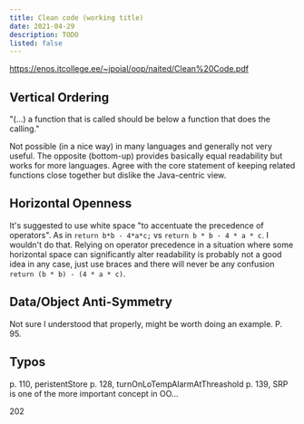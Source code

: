 ```yaml
---
title: Clean code (working title)
date: 2021-04-29
description: TODO
listed: false
---
```


https://enos.itcollege.ee/~jpoial/oop/naited/Clean%20Code.pdf

## Vertical Ordering

"(...) a function that is called should be below a function that does the calling."

Not possible (in a nice way) in many languages and generally not very useful. The opposite (bottom-up) provides basically equal readability but works for more languages. Agree with the core statement of keeping related functions close together but dislike the Java-centric view.

## Horizontal Openness

It's suggested to use white space "to accentuate the precedence of operators". As in `return b*b - 4*a*c;` vs `return b * b - 4 * a * c`. I wouldn't do that. Relying on operator precedence in a situation where some horizontal space can significantly alter readability is probably not a good idea in any case, just use braces and there will never be any confusion `return (b * b) - (4 * a * c)`.

## Data/Object Anti-Symmetry

Not sure I understood that properly, might be worth doing an example. P. 95.

## Typos

p. 110, peristentStore
p. 128, turnOnLoTempAlarmAtThreashold
p. 139, SRP is one of the more important concept in OO...

202
